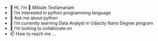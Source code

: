 - 👋 Hi, I’m 👋 Mikiale Tesfamariam
- 👀 I’m interested in python programming language
- 💬 Ask me about python
- 🌱 I’m currently learning Data Analyst in Udacity Nano Degree program
- 💞️ I’m looking to collaborate on 
- 📫 How to reach me ...

<!---
MikialeTesfush/MikialeTesfush is a ✨ special ✨ repository because its `README.md` (this file) appears on your GitHub profile.
You can click the Preview link to take a look at your changes.
--->
